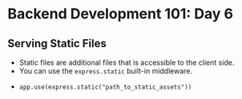 # **Backend Development 101: Day 6**

## **Serving Static Files**

-   Static files are additional files that is accessible to the client side.
-   You can use the `express.static` built-in middleware.
-   ```
    app.use(express.static("path_to_static_assets"))
    ```
